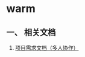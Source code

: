 # warm

## 一、 相关文档
1. [项目需求文档（多人协作）](https://mm.edrawsoft.cn/map.html?code=sKu4g0SCX0 "项目需求文件（多人协作）")